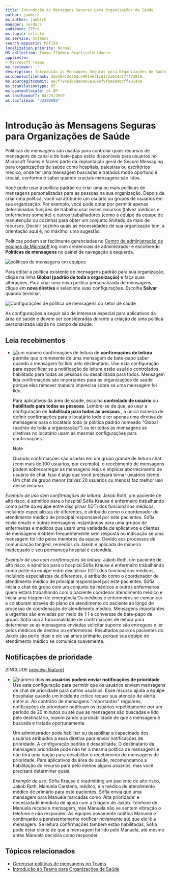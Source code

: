 ```yaml
---
title: Introdução às Mensagens Seguras para Organizações de Saúde
author: jambirk
ms.author: jambirk
manager: serdars
audience: ITPro
ms.topic: article
ms.service: msteams
search.appverid: MET150
localization_priority: Normal
MS.collection: Teams_ITAdmin_PracticalGuidance
appliesto:
- Microsoft Teams
ms.reviewer: ''
description: Introdução às Mensagens Seguras para Organizações de Saúde
ms.openlocfilehash: 2de10ef2d36dce991e6f1cd122a624e17ff7a918
ms.sourcegitcommit: ee3f79ce1b6da0885e1096f9fba894bcff1814da
ms.translationtype: MT
ms.contentlocale: pt-BR
ms.lasthandoff: 04/25/2019
ms.locfileid: "33298680"
---
```

# <a name="get-started-with-secure-messaging-for-healthcare-organizations"></a>Introdução às Mensagens Seguras para Organizações de Saúde

Políticas de mensagens são usadas para controlar quais recursos de mensagens de canal e de bate-papo estão disponíveis para usuários no Microsoft Teams e fazem parte da implantação geral de Secure Messaging para organizações de saúde como hospitais, palestras ou escritórios médico, onde ter uma mensagem buscadas e tratados modo oportuno é crucial, conforme é saber quando cruciais mensagens são lidos.

Você pode usar a política padrão ou criar uma ou mais políticas de mensagens personalizadas para as pessoas na sua organização. Depois de criar uma política, você vai atribuí-lo um usuário ou grupos de usuários em sua organização. Por exemplo, você pode optar por permitir apenas determinadas funções de trabalho usar esses recursos (talvez médicos e enfermeiros somente) e outros trabalhadores (como a equipe da equipe de manutenção ou cozinha) para obter um conjunto limitado de mais de recursos. Decidir sozinho quais as necessidades de sua organização tem, a orientação aqui é, no máximo, uma sugestão.

Políticas podem ser facilmente gerenciadas no [Centro de administração de equipes da Microsoft](http://admin.teams.microsoft.com) log com credenciais de administrador e escolhendo **Políticas de mensagens** no painel de navegação à esquerda.

 ![políticas de mensagens em equipes](../../media/messaging-policies-image1.png)

Para editar a política existente de mensagens padrão para sua organização, clique na linha **Global (padrão de toda a organização)** e faça suas alterações. Para criar uma nova política personalizada de mensagens, clique em **nova diretiva** e selecione suas configurações. Escolha **Salvar** quando terminar.

![Configurações de política de mensagens do setor de saúde](../../media/hc-message-policy.png)

As configurações a seguir são de interesse especial para aplicativos da área de saúde e devem ser consideradas durante a criação de uma política personalizada usada no campo de saúde:

## <a name="read-reciepts"></a>Leia recebimentos

- ![um número](../../media/sfbcallout1.png) confirmações de leitura de **confirmações de leitura** permite que o remetente de uma mensagem de bate-papo saber quando a mensagem foi lido pelo destinatário. Use esta configuração para especificar se a notificação de leitura estão usuário controlados, habilitado para todas as pessoas ou desabilitada para todos. Mensagem lida confirmações são importantes para as organizações de saúde porque eles remover maneira imprecisa sobre se uma mensagem foi lido.

  Para aplicativos da área de saúde, escolha **controlado de usuário** ou **habilitado para todas as pessoas**. Lembre-se de que, ao usar a configuração de **habilitado para todas as pessoas** , a única maneira de definir confirmações para o locatário todo é ter apenas uma diretiva de mensagens para o locatário todo (a política padrão nomeado "Global (padrão de toda a organização)") ou ter todas as mensagens as diretivas no locatário usam as mesmas configurações para confirmações.

  > [!NOTE]
  > Quando confirmações são usadas em um grupo grande de leitura chat (com mais de 100 usuários, por exemplo), o recebimento de mensagens podem sobrecarregar as mensagens reais e implicar aborrecimento de usuário de chat. Isso é algo que você precisará tornar usuários ciente. Um chat de grupo menor (talvez 20 usuários ou menos) faz melhor uso desse recurso.

 *Exemplo de uso sem confirmações de leitura:* Jakob Roth, um paciente de alto risco, é admitido para o hospital.Sófia Krause é enfermeiro trabalhando como parte da equipe entre disciplinar (IDT) dos funcionários médicos, incluindo especialistas de diferentes, é atribuído como o coordenador de atendimento médico de principal responsável por este pacientes.  Sófia envia emails e outras mensagens instantâneas para uma grupos de enfermeiras e médicos que usam uma variedade de aplicativos e clientes de mensagens e obtém frequentemente sem resposta ou indicação se uma mensagem foi lido pelos membros da equipe. Devido aos processos de comunicação tangled, remédios do Jakob é aplicada de maneira inadequado e seu permaneça hospital é estendida.

  *Exemplo de uso com confirmações de leitura:* Jakob Roth, um paciente de alto risco, é admitido para o hospital.Sófia Krause é enfermeiro trabalhando como parte da equipe entre disciplinar (IDT) dos funcionários médicos, incluindo especialistas de diferentes, é atribuído como o coordenador de atendimento médico de principal responsável por este pacientes.  Sófia inicia o chat de grupo com um conjunto de médicos e outros enfermeiros quem estará trabalhando com o paciente coordenar atendimento médico e inicia uma triagem de emergência.Os médicos e enfermeiros se comunicar e colaboram através do plano de atendimento do paciente ao longo do processo de coordenação de atendimento médico.  Mensagens importantes e urgentes são enviadas por meio de 1:1 e conversas de bate-papo de grupo. Sófia usa a funcionalidade de confirmações de leitura para determinar se as mensagens enviadas solicitar suporte são entregues e ler pelos médicos de destino ou enfermeiras. Resultados para os pacientes do Jakob são perto ideal e ele vai antes primário, porque sua equipe de atendimento médico se comunica suavemente.

## <a name="priority-notifications"></a>Notificações de prioridade

[!INCLUDE [preview-feature](../../includes/preview-feature.md)]

- ![número dois](../../media/sfbcallout2.png) **os usuários podem enviar notificações de prioridade** Use esta configuração para permitir que os usuários enviem mensagens de chat de prioridade para outros usuários. Esse recurso ajuda a equipe hospitalar quando um incidente crítico requer sua atenção de alerta entre si. Ao contrário de mensagens "importantes" regulares, notificações de prioridade notificam os usuários repetidamente por um período de 20 minutos ou até que as mensagens são buscadas e lido pelo destinatário, maximizando a probabilidade de que a mensagem é buscada e tratada oportunamente.

  Um administrador pode habilitar ou desabilitar a capacidade dos usuários atribuídos a essa diretiva para enviar notificações de prioridade. A configuração padrão é desabilitada. O destinatário da mensagem prioridade pode não ter a mesma política de mensagens e não terá uma opção para desabilitar o recebimento de mensagens de prioridade. Para aplicativos da área de saúde, recomendamos a habilitação do recurso para pelo menos alguns usuários, mas você precisará determinar quais.

  *Exemplo de uso:* Sófia Krause é readmitting um paciente de alto risco, Jakob Roth. Manuela Carstens, médico, é o médico de atendimento médico de primário para este pacientes.  Sófia envia que uma mensagem para Manuela marcadas como 'Alta prioridade' e necessidade imediata de ajuda com a triagem de Jakob.  Telefone de Manuela recebe a mensagem, mas Manuela não se sentem vibração o telefone e não responder. As equipes novamente notifica Manuela e continuarão a persistentemente notificar novamente até que ele lê a mensagem. Se leitura confirmações também estão habilitadas, Sófia pode estar ciente de que a mensagem foi lido pelo Manuela, até mesmo antes Manuela decidirá como responder.

## <a name="related-topics"></a>Tópicos relacionados

- [Gerenciar políticas de mensagens no Teams](../../messaging-policies-in-teams.md)
- [Introdução ao Teams para Organizações de Saúde](teams-in-hc.md)
